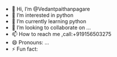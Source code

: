 - 👋 Hi, I’m @Vedantpaithanpagare
- 👀 I’m interested in python
- 🌱 I’m currently learning python
- 💞️ I’m looking to collaborate on ...
- 📫 How to reach me ,call:+919156503275
- 😄 Pronouns: ...
- ⚡ Fun fact: 

<!---
Vedantpaithanpagare/Vedantpaithanpagare is a ✨ special ✨ repository because its `README.md` (this file) appears on your GitHub profile.
You can click the Preview link to take a look at your changes.
--->
